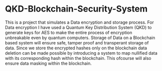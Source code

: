 # QKD-Blockchain-Security-System
This is a project that simulates a Data encryption and storage process.
For Data encryption I have used a Quantum Key Distribution System (QKD) to generate keys for AES to make the entire process of encryption unbreakable even by quantum computers.
Storage of Data on a Blockchain based system will ensure safe, tamper proof and transperant storage of data.
Since we store the encrypted hashes only on the blockchain data deletion can be made possible by introducing a system to map nullified data with its corresponding hash within the blockchain.
This ofcourse will also ensure data masking within the blockchain.
